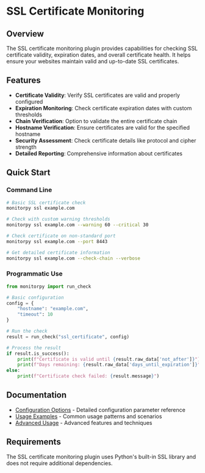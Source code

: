 # SSL Certificate Monitoring

## Overview

The SSL certificate monitoring plugin provides capabilities for checking SSL certificate validity, expiration dates, and overall certificate health. It helps ensure your websites maintain valid and up-to-date SSL certificates.

## Features

- **Certificate Validity**: Verify SSL certificates are valid and properly configured
- **Expiration Monitoring**: Check certificate expiration dates with custom thresholds
- **Chain Verification**: Option to validate the entire certificate chain
- **Hostname Verification**: Ensure certificates are valid for the specified hostname
- **Security Assessment**: Check certificate details like protocol and cipher strength
- **Detailed Reporting**: Comprehensive information about certificates

## Quick Start

### Command Line

```bash
# Basic SSL certificate check
monitorpy ssl example.com

# Check with custom warning thresholds
monitorpy ssl example.com --warning 60 --critical 30

# Check certificate on non-standard port
monitorpy ssl example.com --port 8443

# Get detailed certificate information
monitorpy ssl example.com --check-chain --verbose
```

### Programmatic Use

```python
from monitorpy import run_check

# Basic configuration
config = {
    "hostname": "example.com",
    "timeout": 10
}

# Run the check
result = run_check("ssl_certificate", config)

# Process the result
if result.is_success():
    print(f"Certificate is valid until {result.raw_data['not_after']}")
    print(f"Days remaining: {result.raw_data['days_until_expiration']}")
else:
    print(f"Certificate check failed: {result.message}")
```

## Documentation

- [Configuration Options](configuration.md) - Detailed configuration parameter reference
- [Usage Examples](examples.md) - Common usage patterns and scenarios
- [Advanced Usage](advanced.md) - Advanced features and techniques

## Requirements

The SSL certificate monitoring plugin uses Python's built-in SSL library and does not require additional dependencies.